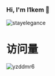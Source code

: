 ### Hi, I'm l1kem 👋


![stayelegance](https://github-readme-stats.vercel.app/api?username=l1kem&show_icons=true&theme=tokyonight)

# 访问量
![yzddmr6](https://profile-counter.glitch.me/stayelegance/count.svg)
